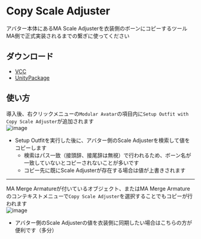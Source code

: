 # Copy Scale Adjuster
アバター本体にあるMA Scale Adjusterを衣装側のボーンにコピーするツール  
MA側で正式実装されるまでの繋ぎに使ってください

## ダウンロード
- [VCC](https://rerigferl.github.io/vpm/)
- [UnityPackage](https://github.com/Rerigferl/modular-avatar-copy-scale-adjuster/releases/)

## 使い方

導入後、右クリックメニューの`Modular Avatar`の項目内に`Setup Outfit with Copy Scale Adjuster`が追加されます  
![image](https://github.com/user-attachments/assets/d322dbf2-5f9a-4600-808f-5339da26bae3)
- Setup Outfitを実行した後に、アバター側のScale Adjusterを検索して値をコピーします
  - 検索はパス一致（接頭辞、接尾辞は無視）で行われるため、ボーン名が一致していないとコピーされないことが多いです
  - コピー先に既にScale Adjusterが存在する場合は値が上書きされます
----

MA Merge Armatureが付いているオブジェクト、またはMA Merge Armatureのコンテキストメニューで`Copy Scale Adjuster`を選択することでもコピーが行われます  
![image](https://github.com/user-attachments/assets/fbcee695-5deb-410e-b24f-b314bc2aeb13)
- アバター側のScale Adjusterの値を衣装側に同期したい場合はこちらの方が便利です（多分）
